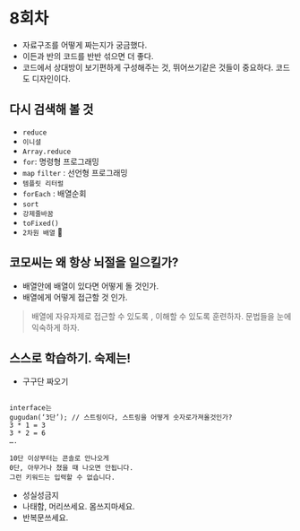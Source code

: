# 8회차

- 자료구조를 어떻게 짜는지가 궁금했다.
- 이든과 반의 코드를 반반 섞으면 더 좋다.
- 코드에서 상대방이 보기편하게 구성해주는 것, 뛰어쓰기같은 것들이 중요하다. 코드도 디자인이다.

## 다시 검색해 볼 것

- `reduce`
- `이니셜`
- `Array.reduce `
- `for`: 명령형 프로그래밍
- `map` `filter` : 선언형 프로그래밍
- `템플릿 리터럴`
- `forEach` : 배열순회
- `sort`
- `강제줄바꿈`
- `toFixed()`
- `2차원 배열` 📌

## 코모씨는 왜 항상 뇌절을 일으킬가?

- 배열안에 배열이 있다면 어떻게 돌 것인가.
- 배열에게 어떻게 접근할 것 인가.

> 배열에 자유자제로 접근할 수 있도록 , 이해할 수 있도록 훈련하자. 문법들을 눈에 익숙하게 하자.

## 스스로 학습하기. 숙제는!

- 구구단 짜오기

```

interface는
gugudan(‘3단’); // 스트링이다, 스트링을 어떻게 숫자로가져올것인가?
3 * 1 = 3
3 * 2 = 6
….

10단 이상부터는 콘솔로 안나오게
0단, 아무거나 쳤을 때 나오면 안됩니다.
그런 키워드는 입력할 수 없습니다.

```

- 성실성금지
- 나태함, 머리쓰세요. 몸쓰지마세요.
- 반복문쓰세요.
